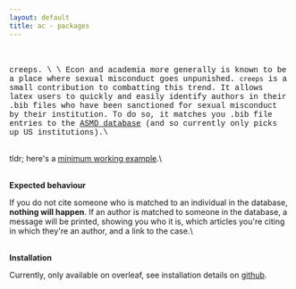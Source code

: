 ```yaml
---
layout: default
title: ac - packages
---
```


<br><br>
<span style = "font-family: Courier New">creeps. \\
\\
Econ and academia more generally is known to be a place where sexual misconduct goes unpunished. `creeps` is a small contribution to combatting this trend. It allows latex users to quickly and easily identify authors in their .bib files who have been sanctioned for sexual misconduct by their institution. To do so, it matches you .bib file entries to the [ASMD database](https://academic-sexual-misconduct-database.org) (and so currently only picks up US institutions).\\
<br><br>

tldr; here's a [minimum working example](https://www.overleaf.com/project/65916a0c9f98ad02ee07be00).\\
<br><br>

**Expected behaviour**

If you do not cite someone who is matched to an individual in the database, **nothing will happen**. If an author is matched to someone in the database, a message will be printed, showing you who it is, which articles you're citing in which they're an author, and a link to the case.\\
<br><br>

**Installation**

Currently, only available on overleaf, see installation details on [github](https://github.com/alistaircameron/creeps).
